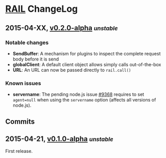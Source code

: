 # [RAIL](./README.markdown) ChangeLog

## 2015-04-XX, [v0.2.0-alpha](https://github.com/skenqbx/rail/tree/v0.2.0-alpha) **_<small>unstable</small>_**

### Notable changes

  - **SendBuffer**: A mechanism for plugins to inspect the complete request body before it is send
  - **globalClient**: A default client object allows simply calls out-of-the-box
  - **URL**: An URL can now be passed directly to `rail.call()`

### Known issues

  - **servername**: The pending node.js issue [#9368](https://github.com/joyent/node/pull/9368) requires to set `agent=null` when using the `servername` option (affects all versions of node.js).

## Commits

## 2015-04-21, [v0.1.0-alpha](https://github.com/skenqbx/rail/tree/v0.1.0-alpha) **_<small>unstable</small>_**

First release.
